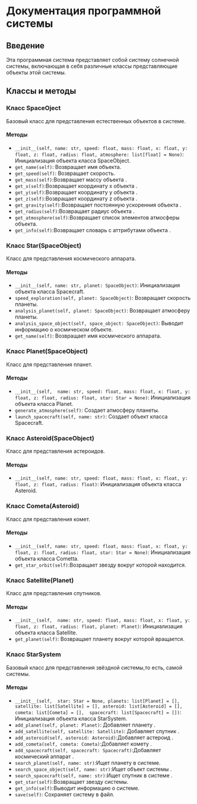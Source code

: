 # Документация программной системы

## Введение

Эта программная система представляет собой систему солнечной системы, включающая в себя различные классы представляющие объекты этой системы.

## Классы и методы

### Класс SpaceOject

Базовый класс для представления естественных объектов в системе.

#### Методы

- `__init__(self, name: str, speed: float, mass: float, x: float, y: float, z: float, radius: float,
                 atmosphere: list[float] = None)`: Инициализация объекта класса SpaceObject.
- `get_name(self)`: Возвращает имя объекта.
- `get_speed(self)`: Возвращает cкорость.
- `get_mass(self)`:Возвращает массу объекта .
- `get_x(self)`:Возвращает координату x объекта .
- `get_y(self)`:Возвращает координату y объекта .
- `get_z(self)`:Возвращает координату z объекта .
- `get_gravity(self)`:Возвращает постоянную ускоренния объекта .
- `get_radius(self)`:Возвращает радиус объекта .
- `get_atmosphere(self)`:Возвращает список элементов атмосферы объекта.
- `get_info(self)`:Возвращает словарь с аттрибутами объекта .
### Класс Star(SpaceObject)

Класс для представления космического аппарата.

#### Методы

- `__init__(self, name: str, planet: SpaceObject)`: Инициализация объекта класса Spacecraft.
- `speed_exploration(self, planet: SpaceObject)`: Возвращает скорость планеты.
- `analysis_planet(self, planet: SpaceObject)`: Возвращает атмосферу планеты.
- `analysis_space_object(self, space_object: SpaceObject)`: Выводит информацию о космическом объекте.
- `get_name(self)`: Возвращает имя космического аппарата.



### Класс Planet(SpaceObject)

Класс для представления планет.

#### Методы

- `__init__(self,  name: str, speed: float, mass: float, x: float, y: float, z: float, radius: float,
                 star: Star = None)`: Инициализация объекта класса Planet.
- `generate_atmosphere(self)`: Создает атмосферу планеты.
- `launch_spacecraft(self, name: str)`: Создает объект класса Spacecraft.

### Класс Asteroid(SpaceObject)

Класс для представления астероидов.

#### Методы

- `__init__(self, name: str, speed: float, mass: float, x: float, y: float, z: float, radius: float)`: Инициализация объекта класса Asteroid.


### Класс Cometa(Asteroid)

Класс для представления комет.

#### Методы

- `__init__(self, name: str, speed: float, mass: float, x: float, y: float, z: float, radius: float,
                 star: Star = None)`: Инициализация объекта класса Cometta.
- `get_star_orbit(self)`:Возращает звезду вокруг которой находится.
### Класс Satellite(Planet)

Класс для представления спутников.

#### Методы

- `__init__(self,  name: str, speed: float, mass: float, x: float, y: float, z: float, radius: float, planet: Planet)`: Инициализация объекта класса Satellite.
- `get_planet(self)`: Возвращает планету вокруг которой вращается.

### Класс StarSystem

Базовый класс для представления звёздной системы,то есть, самой системы.

#### Методы

- `__init__(self,  star: Star = None, planets: list[Planet] = [], satellite: list[Satellite] = [],
                 asteroid: list[Asteroid] = [], cometa: list[Cometa] = [], 
spacecraft: list[Spacecraft] = [])`: Инициализация объекта класса StarSystem.
- `add_planet(self, planet: Planet)`: Добавляет планету .
- `add_satellite(self, satellite: Satellite)`: Добавляет спутник .
- `add_asteroid(self, asteroid: Asteroid)`:Добавляет астероид  .
- `add_cometa(self, cometa: Cometa)`:Добавляет комету  .
- `add_spacecraft(self, spacecraft: Spacecraft)`:Добавляет космический аппарат .
- `search_planet(self, name: str)`:Ищет планету в системе.
- `search_space_object(self, name: str)`:Ищет объект системы .
- `search_spacecraft(self, name: str)`:Ищет спутник в системе .
- `get_star(self)`:Возвращает звезду системы.
- `get_info(self)`:Выводит информацию о системе.
- `save(self)`: Сохраняет систему в файл.
